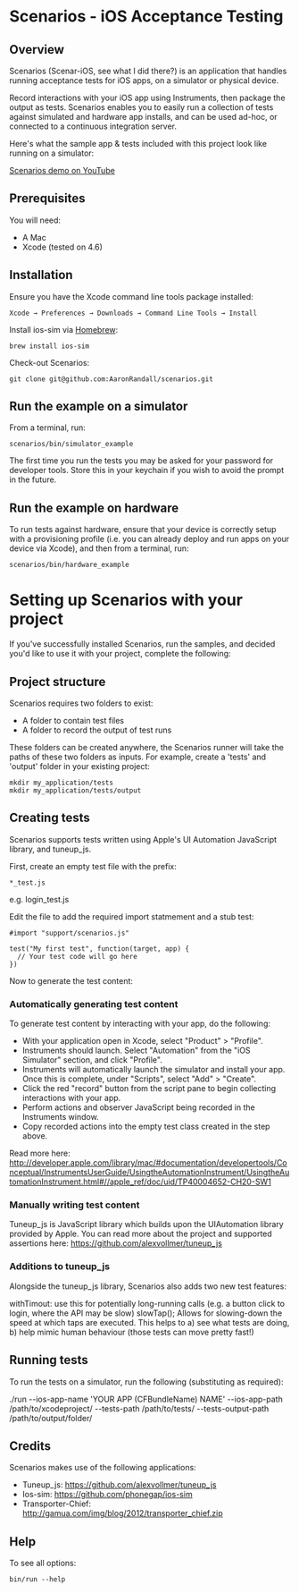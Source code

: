 # Scenarios - iOS Acceptance Testing

## Overview
Scenarios (Scenar-iOS, see what I did there?) is an application that handles running acceptance tests for iOS apps, on a simulator or physical device. 

Record interactions with your iOS app using Instruments, then package the output as tests.  Scenarios enables you to easily run a collection of tests against simulated and hardware app installs, and can be used ad-hoc, or connected to a continuous integration server.

Here's what the sample app & tests included with this project look like running on a simulator:

[Scenarios demo on YouTube](http://www.youtube.com/watch?v=sdYtScmuWCk)

## Prerequisites

You will need:
* A Mac
* Xcode (tested on 4.6)

## Installation

Ensure you have the Xcode command line tools package installed: 

    Xcode → Preferences → Downloads → Command Line Tools → Install

Install ios-sim via [Homebrew](http://mxcl.github.io/homebrew/): 

    brew install ios-sim

Check-out Scenarios:

    git clone git@github.com:AaronRandall/scenarios.git

## Run the example on a simulator
From a terminal, run:

    scenarios/bin/simulator_example

The first time you run the tests you may be asked for your password for developer tools. Store this in your keychain if you wish to avoid the prompt in the future.

## Run the example on hardware
To run tests against hardware, ensure that your device is correctly setup with a provisioning profile (i.e. you can already deploy and run apps on your device via Xcode), and then from a terminal, run:

    scenarios/bin/hardware_example

# Setting up Scenarios with your project #
If you've successfully installed Scenarios, run the samples, and decided you'd like to use it with your project, complete the following:

## Project structure
Scenarios requires two folders to exist:

* A folder to contain test files
* A folder to record the output of test runs

These folders can be created anywhere, the Scenarios runner will take the paths of these two folders as inputs.  For example, create a 'tests' and 'output' folder in your existing project:

    mkdir my_application/tests
    mkdir my_application/tests/output

## Creating tests
Scenarios supports tests written using Apple's UI Automation JavaScript library, and tuneup_js.

First, create an empty test file with the prefix:

    *_test.js

e.g. login_test.js

Edit the file to add the required import statmement and a stub test:

    #import "support/scenarios.js"

    test("My first test", function(target, app) {
      // Your test code will go here
    })

Now to generate the test content:

### Automatically generating test content
To generate test content by interacting with your app, do the following:

* With your application open in Xcode, select "Product" > "Profile".
* Instruments should launch. Select "Automation" from the "iOS Simulator" section, and click "Profile".
* Instruments will automatically launch the simulator and install your app.  Once this is complete, under "Scripts", select "Add" > "Create".
* Click the red "record" button from the script pane to begin collecting interactions with your app.
* Perform actions and observer JavaScript being recorded in the Instruments window.
* Copy recorded actions into the empty test class created in the step above.

Read more here: http://developer.apple.com/library/mac/#documentation/developertools/Conceptual/InstrumentsUserGuide/UsingtheAutomationInstrument/UsingtheAutomationInstrument.html#//apple_ref/doc/uid/TP40004652-CH20-SW1

### Manually writing test content
Tuneup_js is JavaScript library which builds upon the UIAutomation library provided by Apple.  You can read more about the project and supported assertions here: https://github.com/alexvollmer/tuneup_js

### Additions to tuneup_js
Alongside the tuneup_js library, Scenarios also adds two new test features:

withTimout: use this for potentially long-running calls (e.g. a button click to login, where the API may be slow)
slowTap();  Allows for slowing-down the speed at which taps are executed.  This helps to a) see what tests are doing, b) help mimic human behaviour (those tests can move pretty fast!)

## Running tests

To run the tests on a simulator, run the following (substituting as required):

./run --ios-app-name 'YOUR APP (CFBundleName) NAME' --ios-app-path /path/to/xcodeproject/ --tests-path /path/to/tests/ --tests-output-path /path/to/output/folder/

## Credits
Scenarios makes use of the following applications:

* Tuneup_js: https://github.com/alexvollmer/tuneup_js
* Ios-sim: https://github.com/phonegap/ios-sim
* Transporter-Chief: http://gamua.com/img/blog/2012/transporter_chief.zip

## Help

To see all options:

    bin/run --help
